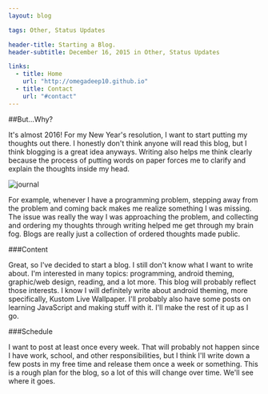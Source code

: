 ```yaml
---
layout: blog

tags: Other, Status Updates

header-title: Starting a Blog.
header-subtitle: December 16, 2015 in Other, Status Updates

links:
  - title: Home
    url: "http://omegadeep10.github.io"
  - title: Contact
    url: "#contact"
---
```


##But...Why?

It's almost 2016! For my New Year's resolution, I want to start putting my thoughts out there. I honestly don't think anyone will read this blog, but I think blogging is a great idea anyways. Writing also helps me think clearly because the process of putting words on paper forces me to clarify and explain the thoughts inside my head.

<img data-src="http://www.mortylefkoe.com/wp-content/uploads/bigstock-Journal-050713.jpg" alt="journal" class="col-3 lazyload">

For example, whenever I have a programming problem, stepping away from the problem and coming back makes me realize something I was missing. The issue was really the way I was approaching the problem, and collecting and ordering my thoughts through writing helped me get through my brain fog. Blogs are really just a collection of ordered thoughts made public.

###Content

Great, so I've decided to start a blog. I still don't know what I want to write about. I'm interested in many topics: programming, android theming, graphic/web design, reading, and a lot more. This blog will probably reflect those interests. I know I will definitely write about android theming, more specifically, Kustom Live Wallpaper. I'll probably also have some posts on learning JavaScript and making stuff with it. I'll make the rest of it up as I go.

###Schedule

I want to post at least once every week. That will probably not happen since I have work, school, and other responsibilities, but I think I'll write down a few posts in my free time and release them once a week or something. This is a rough plan for the blog, so a lot of this will change over time. We'll see where it goes.